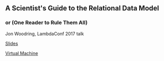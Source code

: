 ## A Scientist's Guide to the Relational Data Model ##
### or (One Reader to Rule Them All) ###

Jon Woodring, LambdaConf 2017 talk

[Slides](https://cdn.rawgit.com/jonwoodring/ortrta/slides/slides/slides.html)

[Virtual Machine]()
